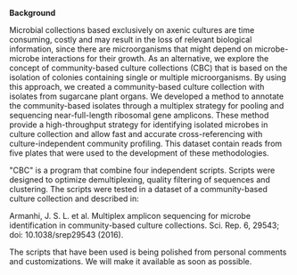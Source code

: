 <b>Background</b><p>
Microbial collections based exclusively on axenic cultures are time consuming, costly and may result in the loss of relevant biological information, since there are microorganisms that might depend on microbe-microbe interactions for their growth. As an alternative, we explore the concept of community-based culture collections (CBC) that is based on the isolation of colonies containing single or multiple microorganisms. By using this approach, we created a community-based culture collection with isolates from sugarcane plant organs. We developed a method to annotate the community-based isolates through a multiplex strategy for pooling and sequencing near-full-length ribosomal gene amplicons. These method provide a high-throughput strategy for identifying isolated microbes in culture collection and allow fast and accurate cross-referencing with culture-independent community profiling. This dataset contain reads from five plates that were used to the development of these methodologies.

"CBC" is a program that combine four independent scripts.
Scripts were designed to optimize demultiplexing, quality filtering of sequences and clustering.
The scripts were tested in a dataset of a community-based culture collection and described in:

Armanhi, J. S. L. et al. Multiplex amplicon sequencing for microbe identification in community-based culture collections. Sci. Rep. 6, 29543; doi: 10.1038/srep29543 (2016).

The scripts that have been used is being polished from personal comments and customizations.
We will make it available as soon as possible.
